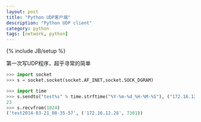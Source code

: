```yaml
---
layout: post
title: "Python UDP客户端"
description: "Python UDP client"
category: python
tags: [network, python]
---
```

{% include JB/setup %}

第一次写UDP程序，超乎寻常的简单

```python
>>> import socket
>>> s = socket.socket(socket.AF_INET,socket.SOCK_DGRAM)

>>> import time
>>> s.sendto("test%s" % time.strftime("%Y-%m-%d_%H-%M-%S"), ("172.16.12.28", 7301))
23
>>> s.recvfrom(1024)
('test2014-03-21_08-35-57', ('172.16.12.28', 7301))
```
